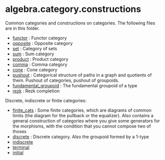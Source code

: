 algebra.category.constructions
==============================

Common categories and constructions on categories. The following files are in this folder.

* [functor](functor.hlean) : Functor category
* [opposite](opposite.hlean) : Opposite category
* [set](set.hlean) : Category of sets
* [sum](sum.hlean) : Sum category
* [product](product.hlean) : Product category
* [comma](comma.hlean) : Comma category
* [cone](cone.hlean) : Cone category
* [pushout](pushout.hlean) : Categorical structure of paths in a graph and quotients of them.
  Pushout of categories, pushout of groupoids.
* [fundamental_groupoid](fundamental_groupoid.hlean) : The fundamental groupoid of a type
* [rezk](rezk.hlean) : Rezk completion

Discrete, indiscrete or finite categories:

* [finite_cats](finite_cats.hlean) : Some finite categories, which are diagrams of common limits (the diagram for the pullback or the equalizer). Also contains a general construction of categories where you give some generators for the morphisms, with the condition that you cannot compose two of thosex
* [discrete](discrete.hlean) : Discrete category. Also the groupoid formed by a 1-type
* [indiscrete](indiscrete.hlean)
* [terminal](terminal.hlean)
* [initial](initial.hlean)
